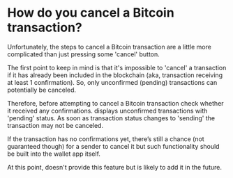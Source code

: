 # How do you cancel a Bitcoin transaction?

Unfortunately, the steps to cancel a Bitcoin transaction are a little more complicated than just pressing some 'cancel' button.

The first point to keep in mind is that it's impossible to 'cancel' a transaction if it has already been included in the blockchain (aka, transaction receiving at least 1 confirmation). So, only unconfirmed (pending) transactions can potentially be canceled.

Therefore, before attempting to cancel a Bitcoin transaction check whether it received any confirmations. displays unconfirmed transactions with 'pending' status. As soon as transaction status changes to 'sending' the transaction may not be canceled.

If the transaction has no confirmations yet, there’s still a chance (not guaranteed though) for a sender to cancel it but such functionality should be built into the wallet app itself.

At this point, doesn't provide this feature but is likely to add it in the future.
